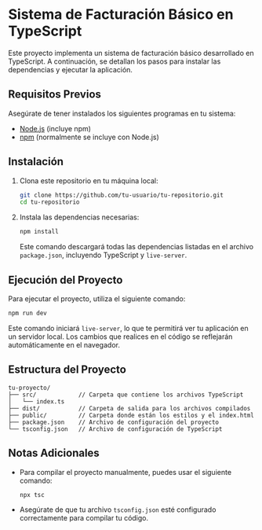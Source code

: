 # Sistema de Facturación Básico en TypeScript

Este proyecto implementa un sistema de facturación básico desarrollado en TypeScript. A continuación, se detallan los pasos para instalar las dependencias y ejecutar la aplicación.

## Requisitos Previos

Asegúrate de tener instalados los siguientes programas en tu sistema:

- [Node.js](https://nodejs.org/) (incluye npm)
- [npm](https://www.npmjs.com/) (normalmente se incluye con Node.js)

## Instalación

1. Clona este repositorio en tu máquina local:

   ```bash
   git clone https://github.com/tu-usuario/tu-repositorio.git
   cd tu-repositorio
   ```

2. Instala las dependencias necesarias:

   ```bash
   npm install
   ```

   Este comando descargará todas las dependencias listadas en el archivo `package.json`, incluyendo TypeScript y `live-server`.

## Ejecución del Proyecto

Para ejecutar el proyecto, utiliza el siguiente comando:

```bash
npm run dev
```

Este comando iniciará `live-server`, lo que te permitirá ver tu aplicación en un servidor local. Los cambios que realices en el código se reflejarán automáticamente en el navegador.

## Estructura del Proyecto

```
tu-proyecto/
├── src/            // Carpeta que contiene los archivos TypeScript
│   └── index.ts
├── dist/           // Carpeta de salida para los archivos compilados
├── public/         // Carpeta donde están los estilos y el index.html
├── package.json    // Archivo de configuración del proyecto
└── tsconfig.json   // Archivo de configuración de TypeScript
```

## Notas Adicionales

- Para compilar el proyecto manualmente, puedes usar el siguiente comando:

  ```bash
  npx tsc
  ```

- Asegúrate de que tu archivo `tsconfig.json` esté configurado correctamente para compilar tu código.